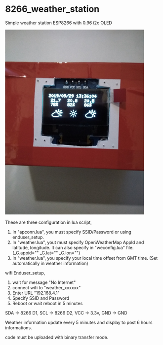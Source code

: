 # 8266_weather_station
Simple weather station ESP8266 with 0.96 i2c OLED

![Box shot](./screenshot/weather_box.png)


These are three configuration in lua script,

1. In "apconn.lua", you must specify SSID/Password or using enduser_setup.
2. In "weather.lua", yout must specify OpenWeatherMap AppId and latitude, longitude.
  It can also specify in "weconfig.lua" file. (_G.appid="" _G.lat="" _G.lon="")
3. In "weather.lua", you specify your local time offset from GMT time. (Set automatically in weather information)

wifi Enduser_setup,

1. wait for message "No Internet"
2. connect wifi to "weather_xxxxxx"
3. Enter URL "192.168.4.1"
4. Specify SSID and Password
5. Reboot or wait reboot in 5 minutes

SDA -> 8266 D1,
SCL -> 8266 D2,
VCC -> 3.3v,
GND -> GND

Weather information update every 5 minutes and display to post 6 hours informations.

code must be uploaded with binary transfer mode.
